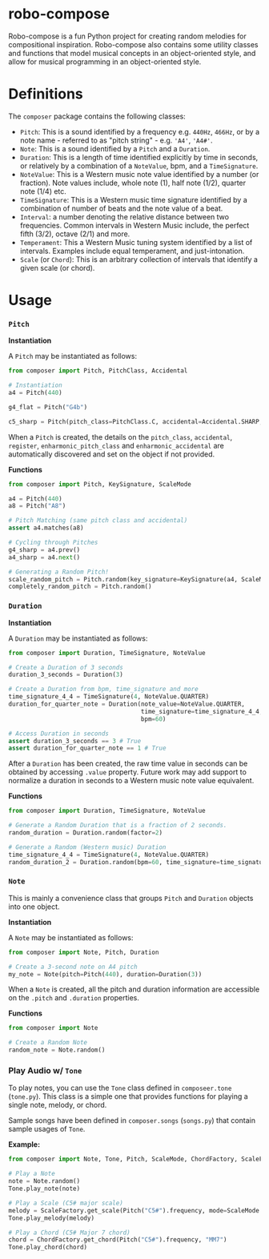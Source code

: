 # robo-compose
Robo-compose is a fun Python project for creating random melodies for compositional inspiration. 
Robo-compose also contains some utility classes and functions that model musical concepts in an object-oriented style, 
and allow for musical programming in an object-oriented style.

# Definitions
The `composer` package contains the following classes:
* `Pitch`: This is a sound identified by a frequency e.g. `440Hz`, `466Hz`, or 
by a note name - referred to as "pitch string" - e.g. `'A4'`, `'A4#'`.
* `Note`: This is a sound identified by a `Pitch` and a `Duration`.
* `Duration`: This is a length of time identified explicitly by time in seconds, 
or relatively by a combination of a `NoteValue`, bpm, and a `TimeSignature`.
* `NoteValue`: This is a Western music note value identified by a number (or fraction). 
Note values include, whole note (1), half note (1/2), quarter note (1/4) etc.
* `TimeSignature`: This is a Western music time signature identified by a combination of
number of beats and the note value of a beat.
* `Interval`: a number denoting the relative distance between two frequencies. Common intervals in Western
Music include, the perfect fifth (3/2), octave (2/1) and more.
* `Temperament`: This a Western Music tuning system identified by a list of intervals.
Examples include equal temperament, and just-intonation.
* `Scale` (or `Chord`): This is an arbitrary collection of intervals that identify a given scale (or chord).


# Usage
### `Pitch`
**Instantiation**

A `Pitch` may be instantiated as follows:
```python
from composer import Pitch, PitchClass, Accidental

# Instantiation
a4 = Pitch(440)

g4_flat = Pitch("G4b")

c5_sharp = Pitch(pitch_class=PitchClass.C, accidental=Accidental.SHARP, register=5)
```
When a `Pitch` is created, the details on the `pitch_class`, `accidental`, `register`, `enharmonic_pitch_class`
and `enharmonic_accidental` are automatically discovered and set on the object if not provided.

**Functions**

```python
from composer import Pitch, KeySignature, ScaleMode

a4 = Pitch(440)
a8 = Pitch("A8")

# Pitch Matching (same pitch class and accidental)
assert a4.matches(a8)

# Cycling through Pitches
g4_sharp = a4.prev()
a4_sharp = a4.next()

# Generating a Random Pitch!
scale_random_pitch = Pitch.random(key_signature=KeySignature(a4, ScaleMode.CHROMATIC))
completely_random_pitch = Pitch.random()
```

### `Duration`

**Instantiation**

A `Duration` may be instantiated as follows:
```python
from composer import Duration, TimeSignature, NoteValue

# Create a Duration of 3 seconds
duration_3_seconds = Duration(3)

# Create a Duration from bpm, time_signature and more
time_signature_4_4 = TimeSignature(4, NoteValue.QUARTER)
duration_for_quarter_note = Duration(note_value=NoteValue.QUARTER, 
                                     time_signature=time_signature_4_4,
                                     bpm=60)

# Access Duration in seconds
assert duration_3_seconds == 3 # True
assert duration_for_quarter_note == 1 # True
```
After a `Duration` has been created, the raw time value in seconds can be obtained by accessing `.value` property.
Future work may add support to normalize a duration in seconds to a Western music note value equivalent.

**Functions**

```python
from composer import Duration, TimeSignature, NoteValue

# Generate a Random Duration that is a fraction of 2 seconds.
random_duration = Duration.random(factor=2)

# Generate a Random (Western music) Duration
time_signature_4_4 = TimeSignature(4, NoteValue.QUARTER)
random_duration_2 = Duration.random(bpm=60, time_signature=time_signature_4_4)
```

### `Note`
This is mainly a convenience class that groups `Pitch` and `Duration` objects into one object.

**Instantiation**

A `Note` may be instantiated as follows:
```python
from composer import Note, Pitch, Duration

# Create a 3-second note on A4 pitch
my_note = Note(pitch=Pitch(440), duration=Duration(3))
```
When a `Note` is created, all the pitch and duration information are accessible on the `.pitch` and `.duration` properties.

**Functions**

```python
from composer import Note

# Create a Random Note
random_note = Note.random()
```

### Play Audio w/ `Tone`
To play notes, you can use the `Tone` class defined in `composeer.tone` (`tone.py`).
This class is a simple one that provides functions for playing a single note, melody, or chord.

Sample songs have been defined in `composer.songs` (`songs.py`) that contain sample usages of `Tone`.

**Example:**

```python
from composer import Note, Tone, Pitch, ScaleMode, ChordFactory, ScaleFactory

# Play a Note
note = Note.random()
Tone.play_note(note)

# Play a Scale (C5# major scale)
melody = ScaleFactory.get_scale(Pitch("C5#").frequency, mode=ScaleMode.MAJOR)
Tone.play_melody(melody)

# Play a Chord (C5# Major 7 chord)
chord = ChordFactory.get_chord(Pitch("C5#").frequency, "MM7")
Tone.play_chord(chord)
```
